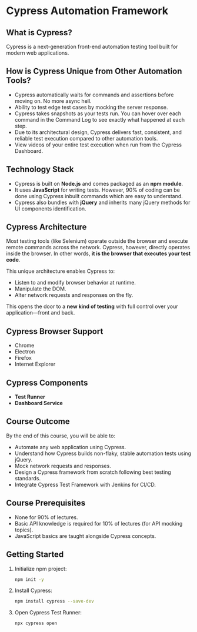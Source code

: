 
# Cypress Automation Framework

## What is Cypress?

Cypress is a next-generation front-end automation testing tool built for modern web applications.

## How is Cypress Unique from Other Automation Tools?

- Cypress automatically waits for commands and assertions before moving on. No more async hell.
- Ability to test edge test cases by mocking the server response.
- Cypress takes snapshots as your tests run. You can hover over each command in the Command Log to see exactly what happened at each step.
- Due to its architectural design, Cypress delivers fast, consistent, and reliable test execution compared to other automation tools.
- View videos of your entire test execution when run from the Cypress Dashboard.

## Technology Stack

- Cypress is built on **Node.js** and comes packaged as an **npm module**.
- It uses **JavaScript** for writing tests. However, 90% of coding can be done using Cypress inbuilt commands which are easy to understand.
- Cypress also bundles with **jQuery** and inherits many jQuery methods for UI components identification.

## Cypress Architecture

Most testing tools (like Selenium) operate outside the browser and execute remote commands across the network. Cypress, however, directly operates inside the browser. In other words, **it is the browser that executes your test code**.

This unique architecture enables Cypress to:
- Listen to and modify browser behavior at runtime.
- Manipulate the DOM.
- Alter network requests and responses on the fly.

This opens the door to a **new kind of testing** with full control over your application—front and back.

## Cypress Browser Support

- Chrome
- Electron
- Firefox
- Internet Explorer

## Cypress Components

- **Test Runner**
- **Dashboard Service**

## Course Outcome

By the end of this course, you will be able to:
- Automate any web application using Cypress.
- Understand how Cypress builds non-flaky, stable automation tests using jQuery.
- Mock network requests and responses.
- Design a Cypress framework from scratch following best testing standards.
- Integrate Cypress Test Framework with Jenkins for CI/CD.

## Course Prerequisites

- None for 90% of lectures.
- Basic API knowledge is required for 10% of lectures (for API mocking topics).
- JavaScript basics are taught alongside Cypress concepts.

## Getting Started

1. Initialize npm project:
    ```bash
    npm init -y
    ```

2. Install Cypress:
    ```bash
    npm install cypress --save-dev
    ```

3. Open Cypress Test Runner:
    ```bash
    npx cypress open
    ```
